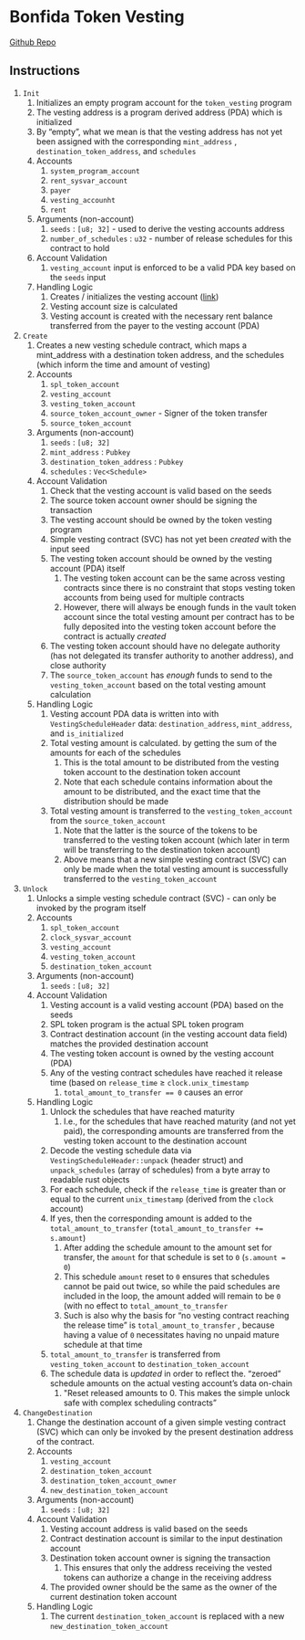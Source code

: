 # Bonfida Token Vesting

[Github Repo](https://github.com/Bonfida/token-vesting)

## Instructions

1. `Init`
    1. Initializes an empty program account for the `token_vesting` program
    2. The vesting address is a program derived address (PDA) which is initialized
    3. By “empty”, what we mean is that the vesting address has not yet been assigned with the corresponding `mint_address` , `destination_token_address`, and `schedules`
    4. Accounts
        1. `system_program_account`
        2. `rent_sysvar_account`
        3. `payer`
        4. `vesting_accounht`
        5. `rent`
    5. Arguments (non-account)
        1. `seeds` : `[u8; 32]` - used to derive the vesting accounts address
        2. `number_of_schedules` : `u32` - number of release schedules for this contract to hold
    6. Account Validation
        1. `vesting_account` input is enforced to be a valid PDA key based on the `seeds` input
    7. Handling Logic
        1. Creates / initializes the vesting account ([link](https://github.com/Bonfida/token-vesting/blob/acb6901dbba3f6c0a564ab7d6e525b7c35c368d5/program/src/processor.rs#L28))
        2. Vesting account size is calculated
        3. Vesting account is created with the necessary rent balance transferred from the payer to the vesting account (PDA)
2. `Create`
    1. Creates a new vesting schedule contract, which maps a mint_address with a destination token address, and the schedules (which inform the time and amount of vesting)
    2. Accounts
        1. `spl_token_account`
        2. `vesting_account`
        3. `vesting_token_account`
        4. `source_token_account_owner` - Signer of the token transfer
        5. `source_token_account`
    3. Arguments (non-account)
        1. `seeds` : `[u8; 32]`
        2. `mint_address` : `Pubkey`
        3. `destination_token_address` : `Pubkey`
        4. `schedules` : `Vec<Schedule>`
    4. Account Validation
        1. Check that the vesting account is valid based on the seeds
        2. The source token account owner should be signing the transaction
        3. The vesting account should be owned by the token vesting program
        4. Simple vesting contract (SVC) has not yet been *created* with the input seed
        5. The vesting token account should be owned by the vesting account (PDA) itself
            1. The vesting token account can be the same across vesting contracts since there is no constraint that stops vesting token accounts from being used for multiple contracts
            2. However, there will always be enough funds in the vault token account since the total vesting amount per contract has to be fully deposited into the vesting token account before the contract is actually *created*
        6. The vesting token account should have no delegate authority (has not delegated its transfer authority to another address), and close authority
        7. The `source_token_account` has *enough* funds to send to the `vesting_token_account` based on the total vesting amount calculation
    5. Handling Logic
        1. Vesting account PDA data is written into with `VestingScheduleHeader` data: `destination_address`, `mint_address`, and `is_initialized`
        2. Total vesting amount is calculated. by getting the sum of the amounts for each of the schedules
            1. This is the total amount to be distributed from the vesting token account to the destination token account
            2. Note that each schedule contains information about the amount to be distributed, and the exact time that the distribution should be made
        3. Total vesting amount is transferred to the `vesting_token_account` from the `source_token_account`
            1. Note that the latter is the source of the tokens to be transferred to the vesting token account (which later in term will be transferring to the destination token account)
            2. Above means that a new simple vesting contract (SVC) can only be made when the total vesting amount is successfully transferred to the `vesting_token_account`
3. `Unlock`
    1. Unlocks a simple vesting schedule contract (SVC) - can only be invoked by the program itself
    2. Accounts
        1. `spl_token_account`
        2. `clock_sysvar_account`
        3. `vesting_account`
        4. `vesting_token_account`
        5. `destination_token_account`
    3. Arguments (non-account)
        1. `seeds` : `[u8; 32]`
    4. Account Validation
        1. Vesting account is a valid vesting account (PDA) based on the seeds
        2. SPL token program is the actual SPL token program
        3. Contract destination account (in the vesting account data field) matches the provided destination account
        4. The vesting token account is owned by the vesting account (PDA)
        5. Any of the vesting contract schedules have reached it release time (based on `release_time` ≥ `clock.unix_timestamp`
            1. `total_amount_to_transfer == 0` causes an error
    5. Handling Logic
        1. Unlock the schedules that have reached maturity
            1. I.e., for the schedules that have reached maturity (and not yet paid), the corresponding amounts are transferred from the vesting token account to the destination account
        2. Decode the vesting schedule data via `VestingScheduleHeader::unpack` (header struct) and `unpack_schedules` (array of schedules) from a byte array to readable rust objects
        3. For each schedule, check if the `release_time` is greater than or equal to the current `unix_timestamp` (derived from the `clock` account)
        4. If yes, then the corresponding amount is added to the `total_amount_to_transfer` (`total_amount_to_transfer += s.amount`)
            1. After adding the schedule amount to the amount set for transfer, the `amount` for that schedule is set to `0` (`s.amount = 0`)
            2. This schedule `amount` reset to `0` ensures that schedules cannot be paid out twice, so while the paid schedules are included in the loop, the amount added will remain to be `0` (with no effect to `total_amount_to_transfer`
            3. Such is also why the basis for “no vesting contract reaching the release time” is `total_amount_to_transfer` , because having a value of `0` necessitates having no unpaid mature schedule at that time
        5. `total_amount_to_transfer` is transferred from `vesting_token_account` to `destination_token_account`
        6. The schedule data is *updated* in order to reflect the. “zeroed” schedule amounts on the actual vesting account’s data on-chain
            1. "Reset released amounts to 0. This makes the simple unlock safe with complex scheduling contracts”
4. `ChangeDestination`
    1. Change the destination account of a given simple vesting contract (SVC) which can only be invoked by the present destination address of the contract.
    2. Accounts
        1. `vesting_account`
        2. `destination_token_account`
        3. `destination_token_account_owner`
        4. `new_destination_token_account`
    3. Arguments (non-account)
        1. `seeds` : `[u8; 32]`
    4. Account Validation
        1. Vesting account address is valid based on the seeds
        2. Contract destination account is similar to the input destination account
        3. Destination token account owner is signing the transaction
            1. This ensures that only the address receiving the vested tokens can authorize a change in the receiving address
        4. The provided owner should be the same as the owner of the current destination token account
    5. Handling Logic
        1. The current `destination_token_account` is replaced with a new `new_destination_token_account`